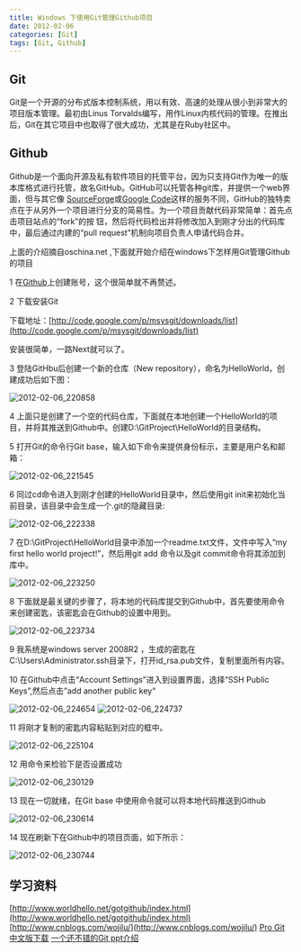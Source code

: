 ```yaml
---
title: Windows 下使用Git管理Github项目
date: 2012-02-06
categories: [Git]
tags: [Git, Github]
---
```


## Git

Git是一个开源的分布式版本控制系统，用以有效、高速的处理从很小到非常大的项目版本管理。最初由Linus Torvalds编写，用作Linux内核代码的管理。在推出后，Git在其它项目中也取得了很大成功，尤其是在Ruby社区中。

## Github

Github是一个面向开源及私有软件项目的托管平台，因为只支持Git作为唯一的版本库格式进行托管，故名GitHub。GitHub可以托管各种git库，并提供一个web界面，但与其它像 [SourceForge](http://www.oschina.net/p/sourceforge)或[Google Code](http://www.oschina.net/p/googlecode)这样的服务不同，GitHub的独特卖点在于从另外一个项目进行分支的简易性。为一个项目贡献代码非常简单：首先点击项目站点的“fork”的按 钮，然后将代码检出并将修改加入到刚才分出的代码库中，最后通过内建的“pull request”机制向项目负责人申请代码合并。

上面的介绍摘自oschina.net ,下面就开始介绍在windows下怎样用Git管理Github的项目

1 在[Github](https://github.com/)上创建账号，这个很简单就不再赘述。

2 下载安装Git

下载地址：[http://code.google.com/p/msysgit/downloads/list](http://code.google.com/p/msysgit/downloads/list)

安装很简单，一路Next就可以了。

3 登陆GitHbu后创建一个新的仓库（New repository），命名为HelloWorld，创建成功后如下图：

![2012-02-06_220858](http://oec2003.qiniudn.com/2012-02-06_220858.jpg)

4 上面只是创建了一个空的代码仓库，下面就在本地创建一个HelloWorld的项目，并将其推送到Github中。创建D:\GitProject\HelloWorld的目录结构。

5 打开Git的命令行Git base，输入如下命令来提供身份标示，主要是用户名和邮箱：

![2012-02-06_221545](http://oec2003.qiniudn.com/2012-02-06_221545.jpg)

6 同过cd命令进入到刚才创建的HelloWorld目录中，然后使用git init来初始化当前目录，该目录中会生成一个.git的隐藏目录:

![2012-02-06_222338](http://oec2003.qiniudn.com/2012-02-06_222338.jpg)

7 在D:\GitProject\HelloWorld目录中添加一个readme.txt文件，文件中写入“my first hello world project!”，然后用git add 命令以及git commit命令将其添加到库中。

![2012-02-06_223250](http://oec2003.qiniudn.com/2012-02-06_223250.jpg)

8 下面就是最关键的步骤了，将本地的代码库提交到Github中，首先要使用命令来创建密匙，该密匙会在Github的设置中用到。

![2012-02-06_223734](http://oec2003.qiniudn.com/2012-02-06_223734.jpg)

9 我系统是windows server 2008R2 ，生成的密匙在C:\Users\Administrator\.ssh目录下，打开id_rsa.pub文件，复制里面所有内容。

10 在Github中点击“Account Settings”进入到设置界面，选择“SSH Public Keys”,然后点击”add another public key“

![2012-02-06_224654](http://oec2003.qiniudn.com/2012-02-06_224654.jpg)
![2012-02-06_224737](http://oec2003.qiniudn.com/2012-02-06_224737.jpg)

11 将刚才复制的密匙内容粘贴到对应的框中。

![2012-02-06_225104](http://oec2003.qiniudn.com/2012-02-06_225104.jpg)

12 用命令来检验下是否设置成功

![2012-02-06_230129](http://oec2003.qiniudn.com/2012-02-06_230129.jpg)

13 现在一切就绪，在Git base 中使用命令就可以将本地代码推送到Github

![2012-02-06_230614](http://oec2003.qiniudn.com/2012-02-06_230614.jpg)

14 现在刷新下在Github中的项目页面，如下所示：

![2012-02-06_230744](http://oec2003.qiniudn.com/2012-02-06_230744.jpg)

## 学习资料

[http://www.worldhello.net/gotgithub/index.html](http://www.worldhello.net/gotgithub/index.html)
[http://www.cnblogs.com/wojilu/](http://www.cnblogs.com/wojilu/)
[Pro Git中文版下载](http://download.csdn.net/detail/oec2003/4048166)
[一个还不错的Git ppt介绍](http://www.slideshare.net/josephj/git-the-social-coding-system)

